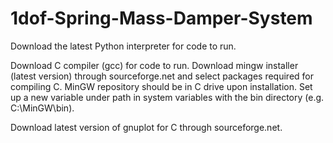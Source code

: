 # 1dof-Spring-Mass-Damper-System
Download the latest Python interpreter for code to run. 

Download C compiler (gcc) for code to run. Download mingw installer (latest version) through sourceforge.net and select packages required for compiling C. MinGW repository should be in C drive upon installation. 
Set up a new variable under path in system variables with the bin directory (e.g. C:\MinGW\bin).

Download latest version of gnuplot for C through sourceforge.net. 
